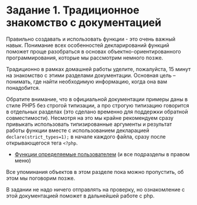 # Задание 1. Традиционное знакомство с документацией

Правильно создавать и использовать функции - это очень важный навык. Понимание всех особенностей 
декларирований функций поможет проще разобраться в основах объектно-ориентированного программирования,
которые мы рассмотрим немного позже. 

Традиционно в рамках домашней работы уделите, пожалуйста, 15 минут на знакомство с этими разделами
документации. Основная цель – понимать, где найти необходимую информацию, когда она вам понадобится. 

Обратите внимание, что в официальной документации примеры даны в стиле PHP5 без строгой типизации, 
а про строгую типизацию говорится в отдельных разделах (это сделано временно для поддержки обратной совместимости).
Несмотря на это мы крайне рекомендуем сразу привыкать использовать типизированные аргументы и 
результат работы функции вместе с использованием декларацией `declare(strict_types=1);` в начале каждого
файла, сразу после открывающегося тега `<?php`.    

* [Функции определяемые пользователем](https://www.php.net/manual/ru/functions.user-defined.php) 
(и все подразделы в правом меню)

Все упоминания объектов в этом разделе пока можно пропустить, об этом мы поговорим позже. 

В задании не надо ничего отправлять на проверку, но ознакомление с этой документацией поможет в дальнейшей работе с php.
